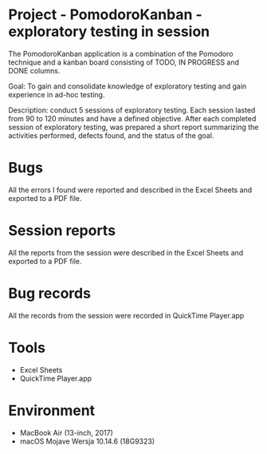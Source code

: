 # Project - PomodoroKanban - exploratory testing in session

The PomodoroKanban application is a combination of the Pomodoro technique and a kanban board consisting of TODO, IN PROGRESS and DONE columns.

Goal: To gain and consolidate knowledge of exploratory testing and gain experience in ad-hoc testing.

Description: conduct 5 sessions of exploratory testing. Each session lasted from 90 to 120 minutes and have a defined objective. After each completed session of exploratory testing, was prepared a short report summarizing the activities performed, defects found, and the status of the goal. 

# Bugs
All the errors I found were reported and described in the Excel Sheets and exported to a PDF file.
# Session reports
All the reports from the session were described in the Excel Sheets and exported to a PDF file.
# Bug records
All the records from the session were recorded in QuickTime Player.app
# Tools
* Excel Sheets
* QuickTime Player.app
# Environment
* MacBook Air (13-inch, 2017)
* macOS Mojave Wersja 10.14.6 (18G9323)
